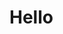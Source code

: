 # Hello

<!-- [![Most Used Langs](https://github-readme-stats.vercel.app/api/top-langs/?username=digaji&layout=compact&theme=dark&hide=jupyter%20notebook)](https://github.com/anuraghazra/github-readme-stats) -->

<!--
**digaji/digaji** is a ✨ _special_ ✨ repository because its `README.md` (this file) appears on your GitHub profile.
-->
